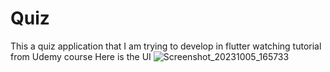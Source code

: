 # Quiz
This a quiz application that I am trying to develop in flutter watching tutorial from Udemy course
Here is the UI
![Screenshot_20231005_165733](https://github.com/Abhinab433/Quiz/assets/93916204/97453847-4254-4618-95c2-e1ac7868dd28)

